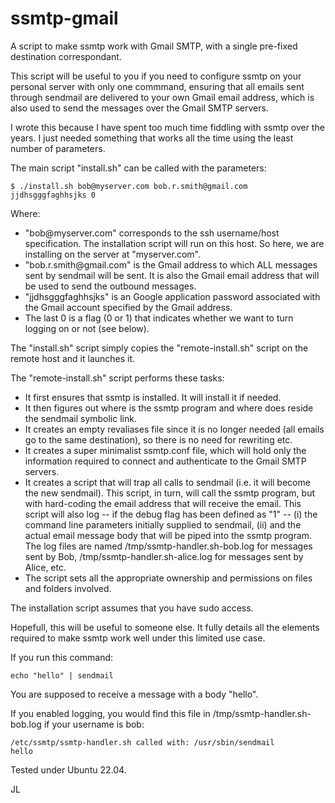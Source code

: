 # ssmtp-gmail

A script to make ssmtp work with Gmail SMTP, with a single pre-fixed destination correspondant.

This script will be useful to you if you need to configure ssmtp on your personal server with only one commmand, ensuring that all emails sent through sendmail are delivered to your own Gmail email address, which is also used to send the messages over the Gmail SMTP servers.

I wrote this because I have spent too much time fiddling with ssmtp over the years. I just needed something that works all the time using the least number of parameters.

The main script "install.sh" can be called with the parameters:

```
$ ./install.sh bob@myserver.com bob.r.smith@gmail.com jjdhsgggfaghhsjks 0
```

Where: 
* "bob<span>@</span>myserver.com" corresponds to the ssh username/host specification. The installation script will run on this host. So here, we are installing on the server at "myserver.com".
* "bob.r.smith<span>@</span>gmail.com" is the Gmail address to which ALL messages sent by sendmail will be sent. It is also the Gmail email address that will be used to send the outbound messages.
* "jjdhsgggfaghhsjks" is an Google application password associated with the Gmail account specified by the Gmail address.
* The last 0 is a flag (0 or 1) that indicates whether we want to turn logging on or not (see below).

The "install.sh" script simply copies the "remote-install.sh" script on the remote host and it launches it.

The "remote-install.sh" script performs these tasks:
* It first ensures that ssmtp is installed. It will install it if needed.
* It then figures out where is the ssmtp program and where does reside the sendmail symbolic link.
* It creates an empty revaliases file since it is no longer needed (all emails go to the same destination), so there is no need for rewriting etc.
* It creates a super minimalist ssmtp.conf file, which will hold only the information required to connect and authenticate to the Gmail SMTP servers.
* It creates a script that will trap all calls to sendmail (i.e. it will become the new sendmail). This script, in turn, will call the ssmtp program, but with hard-coding the email address that will receive the email. This script will also log -- if the debug flag has been defined as "1" -- (i) the command line parameters initially supplied to sendmail, (ii) and the actual email message body that will be piped into the ssmtp program. The log files are named /tmp/ssmtp-handler.sh-bob.log for messages sent by Bob, /tmp/ssmtp-handler.sh-alice.log for messages sent by Alice, etc.
* The script sets all the appropriate ownership and permissions on files and folders involved.

The installation script assumes that you have sudo access.

Hopefull, this will be useful to someone else. It fully details all the elements required to make ssmtp work well under this limited use case.

If you run this command:
```
echo "hello" | sendmail
```
You are supposed to receive a message with a body "hello".

If you enabled logging, you would find this file in /tmp/ssmtp-handler.sh-bob.log if your username is bob:

```
/etc/ssmtp/ssmtp-handler.sh called with: /usr/sbin/sendmail
hello
```

Tested under Ubuntu 22.04.

JL

